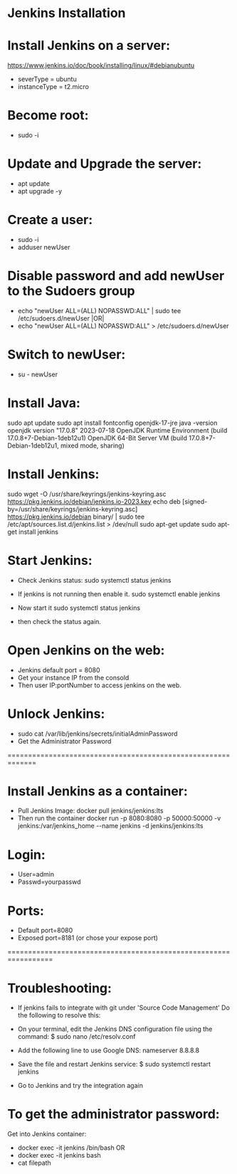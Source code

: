 # Jenkins Installation

# Install Jenkins on a server: 
https://www.jenkins.io/doc/book/installing/linux/#debianubuntu 

- severType = ubuntu 
- instanceType = t2.micro 

# Become root:
  - sudo -i 

# Update and Upgrade the server:
  - apt update 
  - apt upgrade -y 

# Create a user: 
  - sudo -i 
  - adduser newUser 

# Disable password and add newUser to the Sudoers group 
  - echo "newUser ALL=(ALL) NOPASSWD:ALL" | sudo tee /etc/sudoers.d/newUser  |OR|
  - echo "newUser ALL=(ALL) NOPASSWD:ALL" > /etc/sudoers.d/newUser

# Switch to newUser:
  - su - newUser 

# Install Java: 
sudo apt update
sudo apt install fontconfig openjdk-17-jre
java -version
openjdk version "17.0.8" 2023-07-18
OpenJDK Runtime Environment (build 17.0.8+7-Debian-1deb12u1)
OpenJDK 64-Bit Server VM (build 17.0.8+7-Debian-1deb12u1, mixed mode, sharing)

# Install Jenkins: 
sudo wget -O /usr/share/keyrings/jenkins-keyring.asc \
  https://pkg.jenkins.io/debian/jenkins.io-2023.key
echo deb [signed-by=/usr/share/keyrings/jenkins-keyring.asc] \
  https://pkg.jenkins.io/debian binary/ | sudo tee \
  /etc/apt/sources.list.d/jenkins.list > /dev/null
sudo apt-get update
sudo apt-get install jenkins

# Start Jenkins:
 - Check Jenkins status: 
   sudo systemctl status jenkins

 - If jenkins is not running then enable it. 
   sudo systemctl enable jenkins
 
 - Now start it
   sudo systemctl status jenkins

 - then check the status again. 

# Open Jenkins on the web: 
  - Jenkins default port = 8080
  - Get your instance IP from the consold 
  - Then user IP:portNumber to access jenkins on the web.

# Unlock Jenkins: 
  - sudo cat /var/lib/jenkins/secrets/initialAdminPassword
  - Get the Administrator Password 


=============================================================

# Install Jenkins as a container:  
  - Pull Jenkins Image: 
    docker pull jenkins/jenkins:lts
  - Then run the container 
    docker run -p 8080:8080 -p 50000:50000 -v jenkins:/var/jenkins_home --name jenkins -d jenkins/jenkins:lts

# Login:
- User=admin 
- Passwd=yourpasswd

# Ports:
- Default port=8080
- Exposed port=8181 (or chose your expose port)

=================================================================

# Troubleshooting: 
  - If jenkins fails to integrate with git under 'Source Code Management'
    Do the following to resolve this: 
  - On your terminal, edit the Jenkins DNS configuration file using the command:
    $ sudo nano /etc/resolv.conf 

  - Add the following line to use Google DNS:
    nameserver 8.8.8.8

  - Save the file and restart Jenkins service:
    $ sudo systemctl restart jenkins

  - Go to Jenkins and try the integration again 


To get the administrator password:
==================================
Get into Jenkins container: 
 - docker exec -it jenkins /bin/bash  OR 
 - docker exec -it jenkins bash
 - cat filepath 